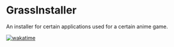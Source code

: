 # GrassInstaller
An installer for certain applications used for a certain anime game.


[![wakatime](https://wakatime.com/badge/user/28b9ca31-2118-4f91-9024-9b1004ed56be/project/06490618-bed8-4c22-9e71-5327591d05d2.svg)](https://wakatime.com/badge/user/28b9ca31-2118-4f91-9024-9b1004ed56be/project/06490618-bed8-4c22-9e71-5327591d05d2)
